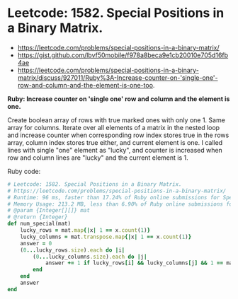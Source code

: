 # Leetcode: 1582. Special Positions in a Binary Matrix.

- https://leetcode.com/problems/special-positions-in-a-binary-matrix/
- https://gist.github.com/lbvf50mobile/f978a8beca9e1cb20010e705d16fb4ae
- https://leetcode.com/problems/special-positions-in-a-binary-matrix/discuss/927011/Ruby%3A-Increase-counter-on-'single-one'-row-and-column-and-the-element-is-one-too.

**Ruby: Increase counter on 'single one' row and column and the element is one.**

Create boolean array of rows with true marked ones with only one 1. Same array for columns. Iterate over all elements of a matrix in the nested loop and increase counter when corresponding row index stores true in the rows array, column index stores true either, and current element is one. I called lines with single "one" element as "lucky", and counter is increased when row and column lines are "lucky" and the current element is 1.

Ruby code:
```Ruby
# Leetcode: 1582. Special Positions in a Binary Matrix.
# https://leetcode.com/problems/special-positions-in-a-binary-matrix/
# Runtime: 96 ms, faster than 17.24% of Ruby online submissions for Special Positions in a Binary Matrix.
# Memory Usage: 213.2 MB, less than 6.90% of Ruby online submissions for Special Positions in a Binary Matrix.
# @param {Integer[][]} mat
# @return {Integer}
def num_special(mat)
    lucky_rows = mat.map{|x| 1 == x.count(1)}
    lucky_columns = mat.transpose.map{|x| 1 == x.count(1)}
    answer = 0
    (0...lucky_rows.size).each do |i|
        (0...lucky_columns.size).each do |j|
            answer += 1 if lucky_rows[i] && lucky_columns[j] && 1 == mat[i][j]
        end
    end
    answer
end
```